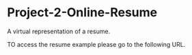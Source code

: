 # Project-2-Online-Resume
A virtual representation of a resume.

TO access the resume example please go to the following URL.
